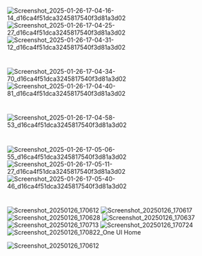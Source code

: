 ![Screenshot_2025-01-26-17-04-16-14_d16ca4f51dca3245817540f3d81a3d02](https://github.com/user-attachments/assets/b1d18bdc-b28d-4900-b902-448f6e8316c5)
![Screenshot_2025-01-26-17-04-25-27_d16ca4f51dca3245817540f3d81a3d02](https://github.com/user-attachments/assets/f52329a1-0f23-4f82-9428-2d84b990995d)
![Screenshot_2025-01-26-17-04-31-12_d16ca4f51dca3245817540f3d81a3d02](https://github.com/user-attachments/assets/af1aa083-6afc-484b-9062-f202356daffb)
#
![Screenshot_2025-01-26-17-04-34-70_d16ca4f51dca3245817540f3d81a3d02](https://github.com/user-attachments/assets/bb29fb32-3980-425e-b1ce-d9def5920bcb)
![Screenshot_2025-01-26-17-04-40-81_d16ca4f51dca3245817540f3d81a3d02](https://github.com/user-attachments/assets/34a5604f-cbac-4c8f-a24f-62169ba51c3e)
#
![Screenshot_2025-01-26-17-04-58-53_d16ca4f51dca3245817540f3d81a3d02](https://github.com/user-attachments/assets/0dcc9ce3-45ce-46ef-bcae-856aa0ecc9b1)
#
![Screenshot_2025-01-26-17-05-06-55_d16ca4f51dca3245817540f3d81a3d02](https://github.com/user-attachments/assets/1483aaac-f114-48e7-8547-f8a91dfc58aa)
![Screenshot_2025-01-26-17-05-11-27_d16ca4f51dca3245817540f3d81a3d02](https://github.com/user-attachments/assets/19e600b0-61ad-440b-aeaa-0bff6e0c8dae)
![Screenshot_2025-01-26-17-05-40-46_d16ca4f51dca3245817540f3d81a3d02](https://github.com/user-attachments/assets/53797502-5aa1-42fe-946f-0fa6f32554c0)
#
![Screenshot_20250126_170612](https://github.com/user-attachments/assets/b0375aeb-f7b7-40a9-a1d6-299d3f0bfea3)
![Screenshot_20250126_170617](https://github.com/user-attachments/assets/fe4e0311-64c5-4d6f-95cd-add364072fd6)
![Screenshot_20250126_170628](https://github.com/user-attachments/assets/1f0e7f22-64c0-473c-9bf2-6b74f6af5525)
![Screenshot_20250126_170637](https://github.com/user-attachments/assets/22b75d8f-cf43-464f-bed4-e8a9d1dde68d)
![Screenshot_20250126_170713](https://github.com/user-attachments/assets/bd55fc93-d35b-4e11-9aa3-aaa24d1ecc8c)
![Screenshot_20250126_170724](https://github.com/user-attachments/assets/594932bc-5e63-4655-9dce-db80c898249e)
![Screenshot_20250126_170822_One UI Home](https://github.com/user-attachments/assets/c9a89ef8-9638-4727-b87d-4594f0625ce3)

![Screenshot_20250126_170612](https://github.com/user-attachments/assets/5a9506b1-c809-4cd8-bde9-c812e5153463)

